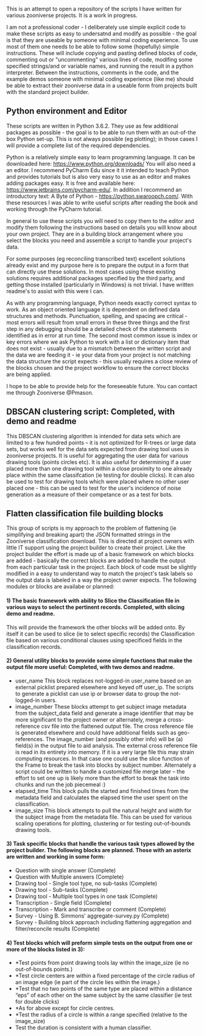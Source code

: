 This is an attempt to open a repository of the scripts I have written for various zooniverse projects.
It is a work in progress.
 
I am not a professional coder - I deliberately use simple explicit code to make these scripts as easy to undersatnd and modify as possible - the goal is that they are useable by someone with minimal coding experience. To use most of them one needs to be able to follow some (hopefully) simple instructions.  These will include copying and pasting defined blocks of code, commenting out or "uncommenting" various lines of code, modifing some specified strings/and or variable names, and running the result in a python interpreter. Between the instructions, comments in the code, and the example demos someone with minimal coding experience (like me) should be able to extract their zooniverse data in a useable form from projects built with the standard project builder.

## Python environment and Editor

These scripts are written in Python 3.6.2.  They use as few additional packages as possible - the goal is to be able to run them with an out-of-the box Python set-up.  This is not always possible (eg plotting); in those cases I will provide a complete list of the required dependencies. 

Python is a relatively simple easy to learn programming language. It can be downloaded here: https://www.python.org/downloads/
You will also need a an editor. I recommend PyCharm Edu since it it intended to teach Python and provides tutorials but is also very easy to use as an editor and makes adding packages easy. It is free and available here: https://www.jetbrains.com/pycharm-edu/.   In addition I recommend an introductory text: A Byte of Python -  https://python.swaroopch.com/.   With these resources I was able to write useful scripts after reading the book and working through the PyCharm tutorial.

In general to use these scripts you will need to copy them to the editor and modify them following the instructions based on details you will know about your own project.  They are in a building block arrangement where you select the blocks you need and assemble a script to handle your project's data.

For some purposes (eg reconciling transcribed text) excellent solutions already exist and my purpose here is to prepare the output in a form that can directly use these solutions.  In most cases using these existing solutions requires additional packages specified by the third party, and getting those installed (particularly in Windows) is not trivial.  I have written readme's to assist with this were I can.

As with any programming language, Python needs exactly correct syntax to work.  As an object oriented language it is dependent on defined data structures and methods. Punctuation, spelling, and spacing are critical - most errors will result from small errors in these three things and the first step in any debugging should be a detailed check of the statements identified as in error at run time.  The second most common issue is index or key errors where we ask Python to work with a list or dictionary item that does not exist - usually due to a mismatch between the written script and the data we are feeding it - ie your data from your project is not matching the data structure the script expects - this usually requires a close review of the blocks chosen and the project workflow to ensure the correct blocks are being applied.

I hope to be able to provide help for the foreseeable future.  You can contact me through Zooniverse @Pmason.

## DBSCAN clustering script: Completed, with demo and readme

This DBSCAN clustering algorithm is intended for data sets which are limited to a few hundred points – it is not optimized for R-trees or large data sets, but works well for the data sets expected from drawing tool uses in zooniverse projects.
It is useful for aggregating the user data for various drawing tools (points circles etc). It is also useful for determining if a user placed more than one drawing tool within a close proximity to one already place within the same classifcation (ie testing for double clicks). It can also be used to test for drawing tools which were placed where no other user placed one - this can be used to test for the user's incidence of noise generation as a measure of their competance or as a test for bots.

## Flatten classification file building blocks

This group of scripts is my approach to the problem of flattening (ie simplifying and breaking apart) the JSON formatted strings in the Zooniverse classification download.  This is directed at project owners with little IT support using the project builder to create their project. Like the project builder the effort is made up of a basic framework on which blocks are added - basically the correct blocks are added to handle the output from each particular task in the project. Each block of code must be slightly modified in a easy to understand way to match the project's task labels so the output data is labeled in a way the project owner expects.
The following modules or blocks are availabe or planned:
#### 1) The basic framework with ability to Slice the Classification file in various ways to select the pertinent records. Completed, with slicing demo and readme.
This will provide the framework the other blocks will be added onto. By itself it can be used to slice (ie to select specific records) the Classification file based on various conditional clauses using specificed fields in the classification records.

#### 2) General utility blocks to provide some simple functions that make the output file more useful: Completed, with two demos and readme. 
  -	user_name This block replaces not-logged-in user_name based on an external picklist prepared elsewhere and keyed off user_ip.  The scripts to generate a picklist can use ip or browser data to group the not-logged-in users.
  -	image_number These blocks attempt to get subject image metadata from the subject_data field and generate a image identifier that may be more significant to the project owner or alternately, merge a cross-reference csv file into the flattened output file. The cross reference file is generated elsewhere and could have additional fields such as geo-references. The image_number (and possibly other info) will be (a) field(s) in the output file to aid analysis.  The external cross reference file is read in its entirety into memory.  If it is a very large file this may strain computing resources.  In that case one could use the slice function of the Frame to break the task into blocks by subject number.  Alternately a script could be written to handle a customized file merge later – the effort to set one up is likely more than the effort to break the task into chunks and run the job piecemeal :)
  -	elapsed_time This block pulls the started and finished times from the metadata field and calculates the elapsed time the user spent on the classification.
  -	image_size This block attempts to pull the natural height and width for the subject image from the metadata file. This can be used for various scaling operations for plotting, clustering or for testing out-of-bounds drawing tools.

#### 3) Task specific blocks that handle the various task types allowed by the project builder.  The following blocks are planned. Those with an asterix are written and working in some form:
- Question with single answer (Complete)
- Question with Multiple answers (Complete)
- Drawing tool - Single tool type, no sub-tasks (Complete)
- Drawing tool - Sub-tasks (Complete)
- Drawing tool - Multiple tool types in one task (Complete)
- Transcription - Single field (Complete)
- Transcription - Mark and transcribe or comment (Complete)
- Survey - Using B. Simmons' aggregate-survey.py (Complete)
- Survey - Building block approach including flattening aggregation and filter/reconcile results (Complete)

#### 4) Test blocks which will preform simple tests on the output from one or more of the blocks listed in 3):
- \*Test points from point drawing tools lay within the image_size (ie no out-of-bounds points.)
-	\*Test circle centers are within a fixed percentage of the circle radius of an image edge (ie part of the circle lies within the image.)
-	\*Test that no two points of the same type are placed within a distance “eps” of each other on the same subject by the same classifier (ie test for double clicks)
-	\*As for above except for circle centres.
-	\*Test the radius of a circle is within a range specified (relative to the image_size)
-	Test the duration is consistent with a human classifier.







